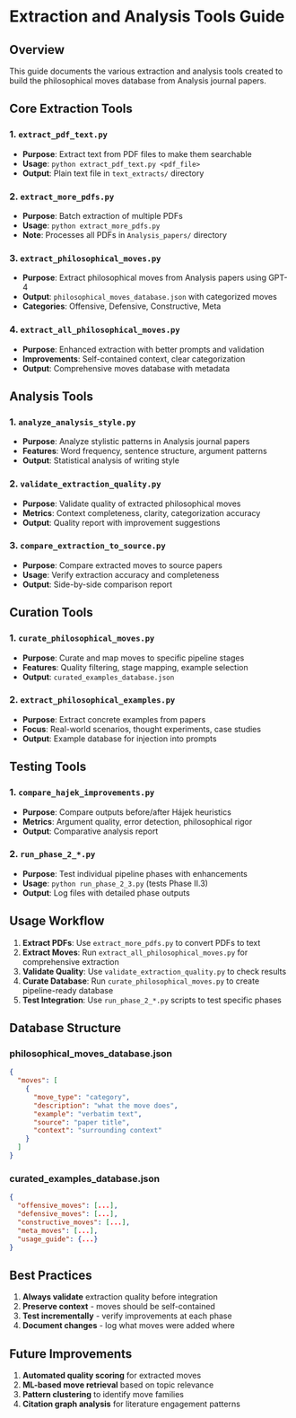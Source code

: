 # Extraction and Analysis Tools Guide

## Overview
This guide documents the various extraction and analysis tools created to build the philosophical moves database from Analysis journal papers.

## Core Extraction Tools

### 1. `extract_pdf_text.py`
- **Purpose**: Extract text from PDF files to make them searchable
- **Usage**: `python extract_pdf_text.py <pdf_file>`
- **Output**: Plain text file in `text_extracts/` directory

### 2. `extract_more_pdfs.py`
- **Purpose**: Batch extraction of multiple PDFs
- **Usage**: `python extract_more_pdfs.py`
- **Note**: Processes all PDFs in `Analysis_papers/` directory

### 3. `extract_philosophical_moves.py`
- **Purpose**: Extract philosophical moves from Analysis papers using GPT-4
- **Output**: `philosophical_moves_database.json` with categorized moves
- **Categories**: Offensive, Defensive, Constructive, Meta

### 4. `extract_all_philosophical_moves.py`
- **Purpose**: Enhanced extraction with better prompts and validation
- **Improvements**: Self-contained context, clear categorization
- **Output**: Comprehensive moves database with metadata

## Analysis Tools

### 1. `analyze_analysis_style.py`
- **Purpose**: Analyze stylistic patterns in Analysis journal papers
- **Features**: Word frequency, sentence structure, argument patterns
- **Output**: Statistical analysis of writing style

### 2. `validate_extraction_quality.py`
- **Purpose**: Validate quality of extracted philosophical moves
- **Metrics**: Context completeness, clarity, categorization accuracy
- **Output**: Quality report with improvement suggestions

### 3. `compare_extraction_to_source.py`
- **Purpose**: Compare extracted moves to source papers
- **Usage**: Verify extraction accuracy and completeness
- **Output**: Side-by-side comparison report

## Curation Tools

### 1. `curate_philosophical_moves.py`
- **Purpose**: Curate and map moves to specific pipeline stages
- **Features**: Quality filtering, stage mapping, example selection
- **Output**: `curated_examples_database.json`

### 2. `extract_philosophical_examples.py`
- **Purpose**: Extract concrete examples from papers
- **Focus**: Real-world scenarios, thought experiments, case studies
- **Output**: Example database for injection into prompts

## Testing Tools

### 1. `compare_hajek_improvements.py`
- **Purpose**: Compare outputs before/after Hájek heuristics
- **Metrics**: Argument quality, error detection, philosophical rigor
- **Output**: Comparative analysis report

### 2. `run_phase_2_*.py`
- **Purpose**: Test individual pipeline phases with enhancements
- **Usage**: `python run_phase_2_3.py` (tests Phase II.3)
- **Output**: Log files with detailed phase outputs

## Usage Workflow

1. **Extract PDFs**: Use `extract_more_pdfs.py` to convert PDFs to text
2. **Extract Moves**: Run `extract_all_philosophical_moves.py` for comprehensive extraction
3. **Validate Quality**: Use `validate_extraction_quality.py` to check results
4. **Curate Database**: Run `curate_philosophical_moves.py` to create pipeline-ready database
5. **Test Integration**: Use `run_phase_2_*.py` scripts to test specific phases

## Database Structure

### philosophical_moves_database.json
```json
{
  "moves": [
    {
      "move_type": "category",
      "description": "what the move does",
      "example": "verbatim text",
      "source": "paper title",
      "context": "surrounding context"
    }
  ]
}
```

### curated_examples_database.json
```json
{
  "offensive_moves": [...],
  "defensive_moves": [...],
  "constructive_moves": [...],
  "meta_moves": [...],
  "usage_guide": {...}
}
```

## Best Practices

1. **Always validate** extraction quality before integration
2. **Preserve context** - moves should be self-contained
3. **Test incrementally** - verify improvements at each phase
4. **Document changes** - log what moves were added where

## Future Improvements

1. **Automated quality scoring** for extracted moves
2. **ML-based move retrieval** based on topic relevance
3. **Pattern clustering** to identify move families
4. **Citation graph analysis** for literature engagement patterns 
